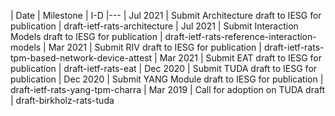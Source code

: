 | Date | Milestone | I-D
|---
| Jul 2021 | Submit Architecture draft to IESG for publication | draft-ietf-rats-architecture
| Jul 2021 | Submit Interaction Models draft to IESG for publication | draft-ietf-rats-reference-interaction-models
| Mar 2021 | Submit RIV draft to IESG for publication | draft-ietf-rats-tpm-based-network-device-attest
| Mar 2021 | Submit EAT draft to IESG for publication | draft-ietf-rats-eat
| Dec 2020 | Submit TUDA draft to IESG for publication
| Dec 2020 | Submit YANG Module draft to IESG for publication | draft-ietf-rats-yang-tpm-charra
| Mar 2019 | Call for adoption on TUDA draft | draft-birkholz-rats-tuda
